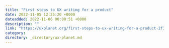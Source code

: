 ```yaml
---
title: "First steps to UX writing for a product"
date: 2022-11-05 12:25:20 +0000
dateadded: 2022-11-06 00:00:51 +0000
description: ""
link: "https://uxplanet.org/first-steps-to-ux-writing-for-a-product-2f326e9c0f34?source=rss----819cc2aaeee0---4"
category:
directory: _directory/ux-planet.md
---
```


